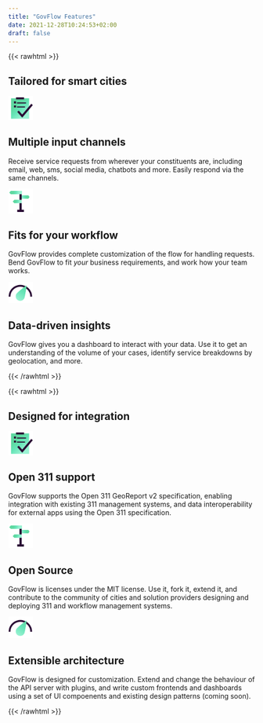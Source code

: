 ```yaml
---
title: "GovFlow Features"
date: 2021-12-28T10:24:53+02:00
draft: false
---
```


{{< rawhtml >}}
<div class="container px-4 py-5" id="hanging-icons">
    <h2 class="pb-2 border-bottom">Tailored for smart cities</h2>
    <div class="row g-4 py-5 row-cols-1 row-cols-lg-3">
        <div class="col d-flex align-items-start">
            <div class="icon-square bg-light text-dark flex-shrink-0 me-3">
                <img src="/1.png" width="50" />
            </div>
            <div>
                <h2>Multiple input channels</h2>
                <p>
                    Receive service requests from wherever your constituents are, including email, web, sms, social
                    media, chatbots and more. Easily respond via the same channels.
                </p>
            </div>
        </div>
        <div class="col d-flex align-items-start">
            <div class="icon-square bg-light text-dark flex-shrink-0 me-3">
                <img src="/3.png" width="50" />
            </div>
            <div>
                <h2>Fits for your workflow</h2>
                <p>
                    GovFlow provides complete customization of the flow for handling requests. Bend GovFlow to fit
                    <i>your</i> business requirements, and work how your team works.
                </p>
            </div>
        </div>
        <div class="col d-flex align-items-start">
            <div class="icon-square bg-light text-dark flex-shrink-0 me-3">
                <img src="/4.png" width="50" />
            </div>
            <div>
                <h2>Data-driven insights</h2>
                <p>
                    GovFlow gives you a dashboard to interact with your data. Use it to get an understanding of the
                    volume of your cases, identify service breakdowns by geolocation, and more.
                </p>
            </div>
        </div>
    </div>
</div>
{{< /rawhtml >}}

{{< rawhtml >}}
<div class="container px-4 py-5" id="hanging-icons">
    <h2 class="pb-2 border-bottom">Designed for integration</h2>
    <div class="row g-4 py-5 row-cols-1 row-cols-lg-3">
        <div class="col d-flex align-items-start">
            <div class="icon-square bg-light text-dark flex-shrink-0 me-3">
                <img src="/1.png" width="50" />
            </div>
            <div>
                <h2>Open 311 support</h2>
                <p>
                    GovFlow supports the Open 311 GeoReport v2 specification, enabling integration with existing 311 management systems, and data interoperability for external apps using the Open 311 specification.
                </p>
            </div>
        </div>
        <div class="col d-flex align-items-start">
            <div class="icon-square bg-light text-dark flex-shrink-0 me-3">
                <img src="/3.png" width="50" />
            </div>
            <div>
                <h2>Open Source</h2>
                <p>
                    GovFlow is licenses under the MIT license. Use it, fork it, extend it, and contribute to the community of cities and solution providers designing and deploying 311 and workflow management systems.
                </p>
            </div>
        </div>
        <div class="col d-flex align-items-start">
            <div class="icon-square bg-light text-dark flex-shrink-0 me-3">
                <img src="/4.png" width="50" />
            </div>
            <div>
                <h2>Extensible architecture</h2>
                <p>
                    GovFlow is designed for customization. Extend and change the behaviour of the API server with plugins, and write custom frontends and dashboards using a set of UI compoenents and existing design patterns (coming soon).
                </p>
            </div>
        </div>
    </div>
</div>
{{< /rawhtml >}}